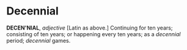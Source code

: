 # Decennial

**DECEN'NIAL**, _adjective_ \[Latin as above.\] Continuing for ten years; consisting of ten years; or happening every ten years; as a _decennial_ period; _decennial_ games.